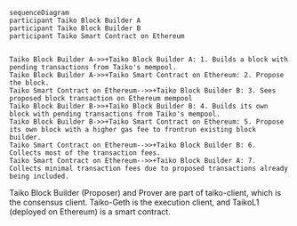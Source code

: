 ```mermaid
sequenceDiagram
participant Taiko Block Builder A
participant Taiko Block Builder B
participant Taiko Smart Contract on Ethereum


Taiko Block Builder A->>+Taiko Block Builder A: 1. Builds a block with pending transactions from Taiko's mempool.
Taiko Block Builder A->>+Taiko Smart Contract on Ethereum: 2. Propose the block.
Taiko Smart Contract on Ethereum-->>+Taiko Block Builder B: 3. Sees proposed block transaction on Ethereum mempool
Taiko Block Builder B->>+Taiko Block Builder B: 4. Builds its own block with pending transactions from Taiko's mempool.
Taiko Block Builder B->>+Taiko Smart Contract on Ethereum: 5. Propose its own block with a higher gas fee to frontrun existing block builder.
Taiko Smart Contract on Ethereum-->>+Taiko Block Builder B: 6. Collects most of the transaction fees.
Taiko Smart Contract on Ethereum-->>+Taiko Block Builder A: 7. Collects minimal transaction fees due to proposed transactions already being included.
```

Taiko Block Builder (Proposer) and Prover are part of taiko-client, which is the consensus client. Taiko-Geth is the execution client, and TaikoL1 (deployed on Ethereum) is a smart contract.
